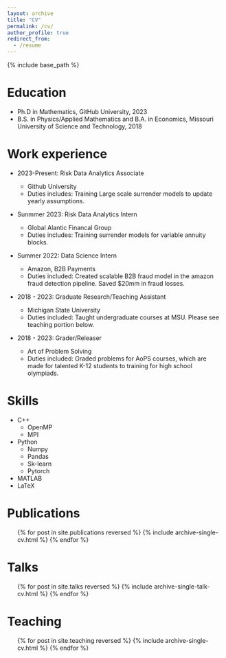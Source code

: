 ```yaml
---
layout: archive
title: "CV"
permalink: /cv/
author_profile: true
redirect_from:
  - /resume
---
```


{% include base_path %}

Education
======
* Ph.D in Mathematics, GitHub University, 2023
* B.S. in Physics/Applied Mathematics and B.A. in Economics, Missouri University of Science and Technology, 2018

Work experience
======
* 2023-Present: Risk Data Analytics Associate
  * Github University
  * Duties includes: Training Large scale surrender models to update yearly assumptions. 

* Sunmmer 2023: Risk Data Analytics Intern
  * Global Alantic Financal Group
  * Duties includes: Training surrender models for variable annuity blocks. 

* Summer 2022: Data Science Intern
  * Amazon, B2B Payments
  * Duties included: Created scalable B2B fraud model in the amazon fraud detection pipeline. Saved $20mm in fraud losses.

* 2018 - 2023: Graduate Research/Teaching Assistant
  * Michigan State University
  * Duties included: Taught undergraduate courses at MSU. Please see teaching portion below.
    
* 2018 - 2023: Grader/Releaser
  * Art of Problem Solving
  * Duties included: Graded problems for AoPS courses, which are made for talented K-12 students to training for high school olympiads. 
  
Skills
======
* C++
  * OpenMP
  * MPI
* Python
  * Numpy
  * Pandas
  * Sk-learn
  * Pytorch
* MATLAB
* LaTeX

Publications
======
  <ul>{% for post in site.publications reversed %}
    {% include archive-single-cv.html %}
  {% endfor %}</ul>
  
Talks
======
  <ul>{% for post in site.talks reversed %}
    {% include archive-single-talk-cv.html  %}
  {% endfor %}</ul>
  
Teaching
======
  <ul>{% for post in site.teaching reversed %}
    {% include archive-single-cv.html %}
  {% endfor %}</ul>

